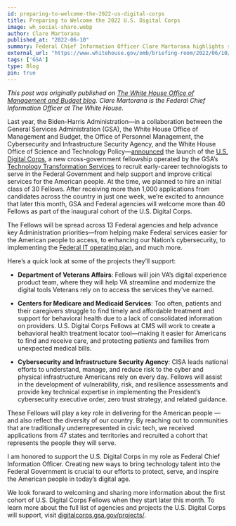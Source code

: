 ```yaml
---
id: preparing-to-welcome-the-2022-us-digital-corps
title: Preparing to Welcome the 2022 U.S. Digital Corps
image: wh_social-share.webp
author: Clare Martorana
published_at: "2022-06-10"
summary: Federal Chief Information Officer Clare Martorana highlights several projects that the inaugural cohort of USDC Fellows will support and offers her support: "Creating new ways to bring technology talent into the Federal Government is crucial to our efforts to protect, serve, and inspire the American people in today’s digital age." 
external_url: "https://www.whitehouse.gov/omb/briefing-room/2022/06/10/preparing-to-welcome-the-2022-u-s-digital-corps/"
tags: ['GSA']
type: Blog
pin: true
---
```

*This post was originally published on [The White House Office of Management and Budget blog](https://www.whitehouse.gov/omb/briefing-room/2022/06/10/preparing-to-welcome-the-2022-u-s-digital-corps/). Clare Martorana is the Federal Chief Information Officer at The White House.*

Last year, the Biden-Harris Administration—in a collaboration between the General Services Administration (GSA), the White House Office of Management and Budget, the Office of Personnel Management, the Cybersecurity and Infrastructure Security Agency, and the White House Office of Science and Technology Policy—[announced](https://www.gsa.gov/about-us/newsroom/news-releases/biden-administration-launches-us-digital-corps-to-recruit-the-next-generation-of-technology-talent-to-federal-service-08302021) the launch of the [U.S. Digital Corps](https://digitalcorps.gsa.gov/), a new cross-government fellowship operated by the GSA’s [Technology Transformation Services](https://www.gsa.gov/about-us/organization/federal-acquisition-service/technology-transformation-services) to recruit early-career technologists to serve in the Federal Government and help support and improve critical services for the American people. At the time, we planned to hire an initial class of 30 Fellows. After receiving more than 1,000 applications from candidates across the country in just one week, we’re excited to announce that later this month, GSA and Federal agencies will welcome more than 40 Fellows as part of the inaugural cohort of the U.S. Digital Corps.

The Fellows will be spread across 13 Federal agencies and help advance key Administration priorities—from helping make Federal services easier for the American people to access, to enhancing our Nation’s cybersecurity, to implementing the [Federal IT operating plan](https://www.cio.gov/assets/files/Federal-IT-Operating-Plan-June-2022.pdf), and much more.

Here’s a quick look at some of the projects they’ll support:

* **Department of Veterans Affairs**: Fellows will join VA’s digital experience product team, where they will help VA streamline and modernize the digital tools Veterans rely on to access the services they’ve earned.

* **Centers for Medicare and Medicaid Services**: Too often, patients and their caregivers struggle to find timely and affordable treatment and support for behavioral health due to a lack of consolidated information on providers. U.S. Digital Corps Fellows at CMS will work to create a behavioral health treatment locator tool—making it easier for Americans to find and receive care, and protecting patients and families from unexpected medical bills.

* **Cybersecurity and Infrastructure Security Agency**: CISA leads national efforts to understand, manage, and reduce risk to the cyber and physical infrastructure Americans rely on every day. Fellows will assist in the development of vulnerability, risk, and resilience assessments and provide key technical expertise in implementing the President’s cybersecurity executive order, zero trust strategy, and related guidance.

These Fellows will play a key role in delivering for the American people — and also reflect the diversity of our country. By reaching out to communities that are traditionally underrepresented in civic tech, we received applications from 47 states and territories and recruited a cohort that represents the people they will serve.

I am honored to support the U.S. Digital Corps in my role as Federal Chief Information Officer. Creating new ways to bring technology talent into the Federal Government is crucial to our efforts to protect, serve, and inspire the American people in today’s digital age.

We look forward to welcoming and sharing more information about the first cohort of U.S. Digital Corps Fellows when they start later this month. To learn more about the full list of agencies and projects the U.S. Digital Corps will support, visit [digitalcorps.gsa.gov/projects/](https://digitalcorps.gsa.gov/projects/).
